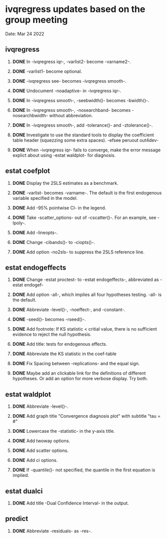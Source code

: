 
**ivqregress** updates based on the group meeting
=================================================
Date: Mar 24 2022



ivqregress 
----------

1. **DONE** In -ivqregress iqr-, -varlist2- become -varname2-.

2. **DONE** -varlist1- become optional.

3. **DONE** -ivqregress see- becomes -ivqregress smooth-.

4. **DONE** Undocument -noadaptive- in -ivqregress iqr-.

5. **DONE** In -ivqregress smooth-, -seebwidth()- becomes -bwidth()-.

6. **DONE** In -ivqregress smooth-, -nosearchband- becomes -nosearchbwidth-
without abbreviation.

7. **DONE** In -ivqregress smooth-, add -tolerance()- and -ztolerance()-.

8. **DONE** Investigate to use the standard tools to display the coefficient
table header (squezzing some extra spaces).  -efsee peruout out4dev-

9. **DONE** When -ivqregress iqr- fails to converge, make the error message
explict about using -estat waldplot- for diagnosis.


estat coefplot
--------------

1. **DONE** Display the 2SLS estimates as a benchmark.

2. **DONE** -varlist- becomes -varname-. The default is the first endogenous
variable specified in the model.

3. **DONE** Add -95% pointwise CI- in the legend.

4. **DONE** Take -scatter_options- out of -cscatter()-. For an example, see
-lpoly-.

5. **DONE** Add -lineopts-.

6. **DONE** Change -cibands()- to -ciopts()-.

7. **DONE** Add option -no2sls- to suppress the 2SLS reference line.


estat endogeffects
------------------

1. **DONE** Change -estat proctest- to -estat endogeffects-, abbreviated as
-estat endogef- 

2. **DONE** Add option -all-, which implies all four hypotheses testing. -all-
is the default.

3. **DONE** Abbreviate -level()-, -noeffect-, and -constant-.

4. **DONE** -seed()- becomes -rseed()-.

5. **DONE** Add footnote:
If KS statistic < critial value, there is no sufficient evidence to reject the
null hypothesis.

6. **DONE** Add title: tests for endogenous effects.

7. **DONE** Abbreviate the KS statistic in the coef-table

8. **DONE** Fix Spacing between -replications- and the equal sign.

9. **DONE** Maybe add an clickable link for the definitions of different
hypotheses. Or add an option for more verbose display. Try both.


estat waldplot
--------------

1. **DONE** Abbreviate -level()-.

2. **DONE** Add graph title "Convergence diagnosis plot" with subtitle "tau = #"

3. **DONE** Lowercase the -statistic- in the y-axis title.

4. **DONE** Add twoway options.

5. **DONE** Add scatter options.

6. **DONE** Add ci options.

7. **DONE** If -quantile()- not specified, the quantile in the first equation is
implied.


estat dualci
------------

1. **DONE** Add title -Dual Confidence Interval- in the output.


predict
-------

1. **DONE** Abbreviate -residuals- as -res-.



